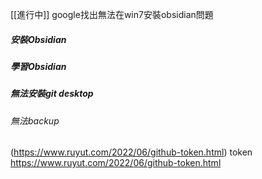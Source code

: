[[進行中]]
google找出無法在win7安裝obsidian問題
##### 安裝Obsidian
##### 學習Obsidian
##### 無法安裝git desktop
###### 無法backup

(https://www.ruyut.com/2022/06/github-token.html)
token
https://www.ruyut.com/2022/06/github-token.html





